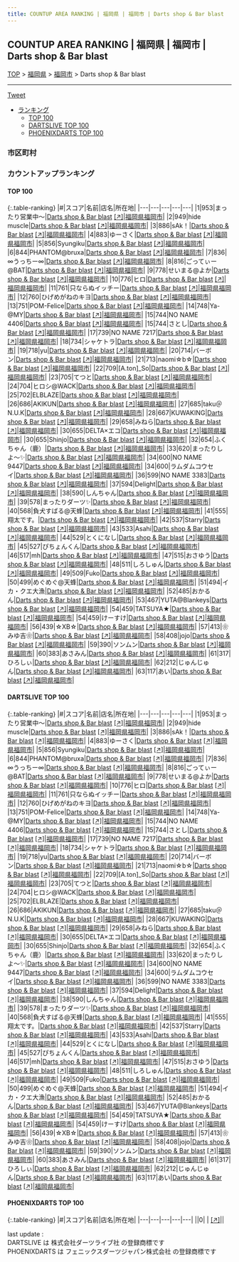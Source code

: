 ```yaml
---
title: COUNTUP AREA RANKING | 福岡県 | 福岡市 | Darts shop & Bar blast
---
```

## COUNTUP AREA RANKING | 福岡県 | 福岡市 | Darts shop & Bar blast

[TOP](/darts/rank/) > [福岡県](/darts/rank/福岡県/) > [福岡市](/darts/rank/福岡県/福岡市/) > Darts shop & Bar blast

___

<a href="https://twitter.com/share?ref_src=twsrc%5Etfw" data-text="COUNTUP AREA RANKING | 福岡県福岡市Darts shop & Bar blast" class="twitter-share-button" data-hashtags="DARTSLIVE,PHOENIXDARTS,darts,ダーツ" data-show-count="false">Tweet</a>

* [ランキング](#カウントアップランキング)
    * [TOP 100](#top-100)
    * [DARTSLIVE TOP 100](#dartslive-top-100)
    * [PHOENIXDARTS TOP 100](#phoenixdarts-top-100)

### 市区町村

<ul>

</ul>

### カウントアップランキング

#### TOP 100



{:.table-ranking}
|#|スコア|名前|店名|所在地|
|---|---|---|---|---|
|1|953|<span class="rank-name-dl">まったり営業中〜</span>|<a href="/darts/rank/shops/16d0ae293558d26c28032249b44395af.html">Darts shop & Bar blast</a> <a href="https://search.dartslive.com/jp/shop/16d0ae293558d26c28032249b44395af">[↗]</a>|<a href="/darts/rank/福岡県/福岡市">福岡県福岡市</a>|
|2|949|<span class="rank-name-dl">hide muscle</span>|<a href="/darts/rank/shops/16d0ae293558d26c28032249b44395af.html">Darts shop & Bar blast</a> <a href="https://search.dartslive.com/jp/shop/16d0ae293558d26c28032249b44395af">[↗]</a>|<a href="/darts/rank/福岡県/福岡市">福岡県福岡市</a>|
|3|886|<span class="rank-name-dl">sAk！</span>|<a href="/darts/rank/shops/16d0ae293558d26c28032249b44395af.html">Darts shop & Bar blast</a> <a href="https://search.dartslive.com/jp/shop/16d0ae293558d26c28032249b44395af">[↗]</a>|<a href="/darts/rank/福岡県/福岡市">福岡県福岡市</a>|
|4|883|<span class="rank-name-dl">ゆーさく</span>|<a href="/darts/rank/shops/16d0ae293558d26c28032249b44395af.html">Darts shop & Bar blast</a> <a href="https://search.dartslive.com/jp/shop/16d0ae293558d26c28032249b44395af">[↗]</a>|<a href="/darts/rank/福岡県/福岡市">福岡県福岡市</a>|
|5|856|<span class="rank-name-dl">Syungiku</span>|<a href="/darts/rank/shops/16d0ae293558d26c28032249b44395af.html">Darts shop & Bar blast</a> <a href="https://search.dartslive.com/jp/shop/16d0ae293558d26c28032249b44395af">[↗]</a>|<a href="/darts/rank/福岡県/福岡市">福岡県福岡市</a>|
|6|844|<span class="rank-name-dl">PHANTOM@bruxa</span>|<a href="/darts/rank/shops/16d0ae293558d26c28032249b44395af.html">Darts shop & Bar blast</a> <a href="https://search.dartslive.com/jp/shop/16d0ae293558d26c28032249b44395af">[↗]</a>|<a href="/darts/rank/福岡県/福岡市">福岡県福岡市</a>|
|7|836|<span class="rank-name-dl">∞うっちー∞</span>|<a href="/darts/rank/shops/16d0ae293558d26c28032249b44395af.html">Darts shop & Bar blast</a> <a href="https://search.dartslive.com/jp/shop/16d0ae293558d26c28032249b44395af">[↗]</a>|<a href="/darts/rank/福岡県/福岡市">福岡県福岡市</a>|
|8|816|<span class="rank-name-dl">ごってぃー@BAT</span>|<a href="/darts/rank/shops/16d0ae293558d26c28032249b44395af.html">Darts shop & Bar blast</a> <a href="https://search.dartslive.com/jp/shop/16d0ae293558d26c28032249b44395af">[↗]</a>|<a href="/darts/rank/福岡県/福岡市">福岡県福岡市</a>|
|9|778|<span class="rank-name-dl">せいまる@よか</span>|<a href="/darts/rank/shops/16d0ae293558d26c28032249b44395af.html">Darts shop & Bar blast</a> <a href="https://search.dartslive.com/jp/shop/16d0ae293558d26c28032249b44395af">[↗]</a>|<a href="/darts/rank/福岡県/福岡市">福岡県福岡市</a>|
|10|776|<span class="rank-name-dl">ヒロ</span>|<a href="/darts/rank/shops/16d0ae293558d26c28032249b44395af.html">Darts shop & Bar blast</a> <a href="https://search.dartslive.com/jp/shop/16d0ae293558d26c28032249b44395af">[↗]</a>|<a href="/darts/rank/福岡県/福岡市">福岡県福岡市</a>|
|11|761|<span class="rank-name-dl">只ならぬイッチー</span>|<a href="/darts/rank/shops/16d0ae293558d26c28032249b44395af.html">Darts shop & Bar blast</a> <a href="https://search.dartslive.com/jp/shop/16d0ae293558d26c28032249b44395af">[↗]</a>|<a href="/darts/rank/福岡県/福岡市">福岡県福岡市</a>|
|12|760|<span class="rank-name-dl">ひげめがねのキヨ</span>|<a href="/darts/rank/shops/16d0ae293558d26c28032249b44395af.html">Darts shop & Bar blast</a> <a href="https://search.dartslive.com/jp/shop/16d0ae293558d26c28032249b44395af">[↗]</a>|<a href="/darts/rank/福岡県/福岡市">福岡県福岡市</a>|
|13|751|<span class="rank-name-dl">POM-Felice</span>|<a href="/darts/rank/shops/16d0ae293558d26c28032249b44395af.html">Darts shop & Bar blast</a> <a href="https://search.dartslive.com/jp/shop/16d0ae293558d26c28032249b44395af">[↗]</a>|<a href="/darts/rank/福岡県/福岡市">福岡県福岡市</a>|
|14|748|<span class="rank-name-dl">Ya-@MY</span>|<a href="/darts/rank/shops/16d0ae293558d26c28032249b44395af.html">Darts shop & Bar blast</a> <a href="https://search.dartslive.com/jp/shop/16d0ae293558d26c28032249b44395af">[↗]</a>|<a href="/darts/rank/福岡県/福岡市">福岡県福岡市</a>|
|15|744|<span class="rank-name-dl">NO NAME 4406</span>|<a href="/darts/rank/shops/16d0ae293558d26c28032249b44395af.html">Darts shop & Bar blast</a> <a href="https://search.dartslive.com/jp/shop/16d0ae293558d26c28032249b44395af">[↗]</a>|<a href="/darts/rank/福岡県/福岡市">福岡県福岡市</a>|
|15|744|<span class="rank-name-dl">さとし</span>|<a href="/darts/rank/shops/16d0ae293558d26c28032249b44395af.html">Darts shop & Bar blast</a> <a href="https://search.dartslive.com/jp/shop/16d0ae293558d26c28032249b44395af">[↗]</a>|<a href="/darts/rank/福岡県/福岡市">福岡県福岡市</a>|
|17|739|<span class="rank-name-dl">NO NAME 7217</span>|<a href="/darts/rank/shops/16d0ae293558d26c28032249b44395af.html">Darts shop & Bar blast</a> <a href="https://search.dartslive.com/jp/shop/16d0ae293558d26c28032249b44395af">[↗]</a>|<a href="/darts/rank/福岡県/福岡市">福岡県福岡市</a>|
|18|734|<span class="rank-name-dl">シャケトラ</span>|<a href="/darts/rank/shops/16d0ae293558d26c28032249b44395af.html">Darts shop & Bar blast</a> <a href="https://search.dartslive.com/jp/shop/16d0ae293558d26c28032249b44395af">[↗]</a>|<a href="/darts/rank/福岡県/福岡市">福岡県福岡市</a>|
|19|718|<span class="rank-name-dl">yu</span>|<a href="/darts/rank/shops/16d0ae293558d26c28032249b44395af.html">Darts shop & Bar blast</a> <a href="https://search.dartslive.com/jp/shop/16d0ae293558d26c28032249b44395af">[↗]</a>|<a href="/darts/rank/福岡県/福岡市">福岡県福岡市</a>|
|20|714|<span class="rank-name-dl">バーボン</span>|<a href="/darts/rank/shops/16d0ae293558d26c28032249b44395af.html">Darts shop & Bar blast</a> <a href="https://search.dartslive.com/jp/shop/16d0ae293558d26c28032249b44395af">[↗]</a>|<a href="/darts/rank/福岡県/福岡市">福岡県福岡市</a>|
|21|713|<span class="rank-name-dl">naomi☆b☆</span>|<a href="/darts/rank/shops/16d0ae293558d26c28032249b44395af.html">Darts shop & Bar blast</a> <a href="https://search.dartslive.com/jp/shop/16d0ae293558d26c28032249b44395af">[↗]</a>|<a href="/darts/rank/福岡県/福岡市">福岡県福岡市</a>|
|22|709|<span class="rank-name-dl">[A.ton]_So</span>|<a href="/darts/rank/shops/16d0ae293558d26c28032249b44395af.html">Darts shop & Bar blast</a> <a href="https://search.dartslive.com/jp/shop/16d0ae293558d26c28032249b44395af">[↗]</a>|<a href="/darts/rank/福岡県/福岡市">福岡県福岡市</a>|
|23|705|<span class="rank-name-dl">てつと</span>|<a href="/darts/rank/shops/16d0ae293558d26c28032249b44395af.html">Darts shop & Bar blast</a> <a href="https://search.dartslive.com/jp/shop/16d0ae293558d26c28032249b44395af">[↗]</a>|<a href="/darts/rank/福岡県/福岡市">福岡県福岡市</a>|
|24|704|<span class="rank-name-dl">ヒロシ@WACK</span>|<a href="/darts/rank/shops/16d0ae293558d26c28032249b44395af.html">Darts shop & Bar blast</a> <a href="https://search.dartslive.com/jp/shop/16d0ae293558d26c28032249b44395af">[↗]</a>|<a href="/darts/rank/福岡県/福岡市">福岡県福岡市</a>|
|25|702|<span class="rank-name-dl">ELBLAZE</span>|<a href="/darts/rank/shops/16d0ae293558d26c28032249b44395af.html">Darts shop & Bar blast</a> <a href="https://search.dartslive.com/jp/shop/16d0ae293558d26c28032249b44395af">[↗]</a>|<a href="/darts/rank/福岡県/福岡市">福岡県福岡市</a>|
|26|686|<span class="rank-name-dl">AKIKUN</span>|<a href="/darts/rank/shops/16d0ae293558d26c28032249b44395af.html">Darts shop & Bar blast</a> <a href="https://search.dartslive.com/jp/shop/16d0ae293558d26c28032249b44395af">[↗]</a>|<a href="/darts/rank/福岡県/福岡市">福岡県福岡市</a>|
|27|685|<span class="rank-name-dl">taku＠N.U.K</span>|<a href="/darts/rank/shops/16d0ae293558d26c28032249b44395af.html">Darts shop & Bar blast</a> <a href="https://search.dartslive.com/jp/shop/16d0ae293558d26c28032249b44395af">[↗]</a>|<a href="/darts/rank/福岡県/福岡市">福岡県福岡市</a>|
|28|667|<span class="rank-name-dl">KUWAKING</span>|<a href="/darts/rank/shops/16d0ae293558d26c28032249b44395af.html">Darts shop & Bar blast</a> <a href="https://search.dartslive.com/jp/shop/16d0ae293558d26c28032249b44395af">[↗]</a>|<a href="/darts/rank/福岡県/福岡市">福岡県福岡市</a>|
|29|658|<span class="rank-name-dl">みねら</span>|<a href="/darts/rank/shops/16d0ae293558d26c28032249b44395af.html">Darts shop & Bar blast</a> <a href="https://search.dartslive.com/jp/shop/16d0ae293558d26c28032249b44395af">[↗]</a>|<a href="/darts/rank/福岡県/福岡市">福岡県福岡市</a>|
|30|655|<span class="rank-name-dl">DELTA×エコ</span>|<a href="/darts/rank/shops/16d0ae293558d26c28032249b44395af.html">Darts shop & Bar blast</a> <a href="https://search.dartslive.com/jp/shop/16d0ae293558d26c28032249b44395af">[↗]</a>|<a href="/darts/rank/福岡県/福岡市">福岡県福岡市</a>|
|30|655|<span class="rank-name-dl">Shinjo</span>|<a href="/darts/rank/shops/16d0ae293558d26c28032249b44395af.html">Darts shop & Bar blast</a> <a href="https://search.dartslive.com/jp/shop/16d0ae293558d26c28032249b44395af">[↗]</a>|<a href="/darts/rank/福岡県/福岡市">福岡県福岡市</a>|
|32|654|<span class="rank-name-dl">ふくちゃん（鹿）</span>|<a href="/darts/rank/shops/16d0ae293558d26c28032249b44395af.html">Darts shop & Bar blast</a> <a href="https://search.dartslive.com/jp/shop/16d0ae293558d26c28032249b44395af">[↗]</a>|<a href="/darts/rank/福岡県/福岡市">福岡県福岡市</a>|
|33|620|<span class="rank-name-dl">まったりしよ〜✨</span>|<a href="/darts/rank/shops/16d0ae293558d26c28032249b44395af.html">Darts shop & Bar blast</a> <a href="https://search.dartslive.com/jp/shop/16d0ae293558d26c28032249b44395af">[↗]</a>|<a href="/darts/rank/福岡県/福岡市">福岡県福岡市</a>|
|34|600|<span class="rank-name-dl">NO NAME 9447</span>|<a href="/darts/rank/shops/16d0ae293558d26c28032249b44395af.html">Darts shop & Bar blast</a> <a href="https://search.dartslive.com/jp/shop/16d0ae293558d26c28032249b44395af">[↗]</a>|<a href="/darts/rank/福岡県/福岡市">福岡県福岡市</a>|
|34|600|<span class="rank-name-dl">ラムダムコウセイ</span>|<a href="/darts/rank/shops/16d0ae293558d26c28032249b44395af.html">Darts shop & Bar blast</a> <a href="https://search.dartslive.com/jp/shop/16d0ae293558d26c28032249b44395af">[↗]</a>|<a href="/darts/rank/福岡県/福岡市">福岡県福岡市</a>|
|36|599|<span class="rank-name-dl">NO NAME 3383</span>|<a href="/darts/rank/shops/16d0ae293558d26c28032249b44395af.html">Darts shop & Bar blast</a> <a href="https://search.dartslive.com/jp/shop/16d0ae293558d26c28032249b44395af">[↗]</a>|<a href="/darts/rank/福岡県/福岡市">福岡県福岡市</a>|
|37|594|<span class="rank-name-dl">Delight</span>|<a href="/darts/rank/shops/16d0ae293558d26c28032249b44395af.html">Darts shop & Bar blast</a> <a href="https://search.dartslive.com/jp/shop/16d0ae293558d26c28032249b44395af">[↗]</a>|<a href="/darts/rank/福岡県/福岡市">福岡県福岡市</a>|
|38|590|<span class="rank-name-dl">しんちゃん</span>|<a href="/darts/rank/shops/16d0ae293558d26c28032249b44395af.html">Darts shop & Bar blast</a> <a href="https://search.dartslive.com/jp/shop/16d0ae293558d26c28032249b44395af">[↗]</a>|<a href="/darts/rank/福岡県/福岡市">福岡県福岡市</a>|
|39|578|<span class="rank-name-dl">まったりダーツ✨</span>|<a href="/darts/rank/shops/16d0ae293558d26c28032249b44395af.html">Darts shop & Bar blast</a> <a href="https://search.dartslive.com/jp/shop/16d0ae293558d26c28032249b44395af">[↗]</a>|<a href="/darts/rank/福岡県/福岡市">福岡県福岡市</a>|
|40|568|<span class="rank-name-dl">負犬すばる@天蜂</span>|<a href="/darts/rank/shops/16d0ae293558d26c28032249b44395af.html">Darts shop & Bar blast</a> <a href="https://search.dartslive.com/jp/shop/16d0ae293558d26c28032249b44395af">[↗]</a>|<a href="/darts/rank/福岡県/福岡市">福岡県福岡市</a>|
|41|555|<span class="rank-name-dl">翔太です。</span>|<a href="/darts/rank/shops/16d0ae293558d26c28032249b44395af.html">Darts shop & Bar blast</a> <a href="https://search.dartslive.com/jp/shop/16d0ae293558d26c28032249b44395af">[↗]</a>|<a href="/darts/rank/福岡県/福岡市">福岡県福岡市</a>|
|42|537|<span class="rank-name-dl">Starry</span>|<a href="/darts/rank/shops/16d0ae293558d26c28032249b44395af.html">Darts shop & Bar blast</a> <a href="https://search.dartslive.com/jp/shop/16d0ae293558d26c28032249b44395af">[↗]</a>|<a href="/darts/rank/福岡県/福岡市">福岡県福岡市</a>|
|43|533|<span class="rank-name-dl">Asahi</span>|<a href="/darts/rank/shops/16d0ae293558d26c28032249b44395af.html">Darts shop & Bar blast</a> <a href="https://search.dartslive.com/jp/shop/16d0ae293558d26c28032249b44395af">[↗]</a>|<a href="/darts/rank/福岡県/福岡市">福岡県福岡市</a>|
|44|529|<span class="rank-name-dl">とくになし</span>|<a href="/darts/rank/shops/16d0ae293558d26c28032249b44395af.html">Darts shop & Bar blast</a> <a href="https://search.dartslive.com/jp/shop/16d0ae293558d26c28032249b44395af">[↗]</a>|<a href="/darts/rank/福岡県/福岡市">福岡県福岡市</a>|
|45|527|<span class="rank-name-dl">ぴちょんくん</span>|<a href="/darts/rank/shops/16d0ae293558d26c28032249b44395af.html">Darts shop & Bar blast</a> <a href="https://search.dartslive.com/jp/shop/16d0ae293558d26c28032249b44395af">[↗]</a>|<a href="/darts/rank/福岡県/福岡市">福岡県福岡市</a>|
|46|517|<span class="rank-name-dl">mh</span>|<a href="/darts/rank/shops/16d0ae293558d26c28032249b44395af.html">Darts shop & Bar blast</a> <a href="https://search.dartslive.com/jp/shop/16d0ae293558d26c28032249b44395af">[↗]</a>|<a href="/darts/rank/福岡県/福岡市">福岡県福岡市</a>|
|47|515|<span class="rank-name-dl">おさゆう</span>|<a href="/darts/rank/shops/16d0ae293558d26c28032249b44395af.html">Darts shop & Bar blast</a> <a href="https://search.dartslive.com/jp/shop/16d0ae293558d26c28032249b44395af">[↗]</a>|<a href="/darts/rank/福岡県/福岡市">福岡県福岡市</a>|
|48|511|<span class="rank-name-dl">しろしゅん</span>|<a href="/darts/rank/shops/16d0ae293558d26c28032249b44395af.html">Darts shop & Bar blast</a> <a href="https://search.dartslive.com/jp/shop/16d0ae293558d26c28032249b44395af">[↗]</a>|<a href="/darts/rank/福岡県/福岡市">福岡県福岡市</a>|
|49|509|<span class="rank-name-dl">Fuko</span>|<a href="/darts/rank/shops/16d0ae293558d26c28032249b44395af.html">Darts shop & Bar blast</a> <a href="https://search.dartslive.com/jp/shop/16d0ae293558d26c28032249b44395af">[↗]</a>|<a href="/darts/rank/福岡県/福岡市">福岡県福岡市</a>|
|50|499|<span class="rank-name-dl">めぐめぐ@天蜂</span>|<a href="/darts/rank/shops/16d0ae293558d26c28032249b44395af.html">Darts shop & Bar blast</a> <a href="https://search.dartslive.com/jp/shop/16d0ae293558d26c28032249b44395af">[↗]</a>|<a href="/darts/rank/福岡県/福岡市">福岡県福岡市</a>|
|51|494|<span class="rank-name-dl">イカ・クエ大漁</span>|<a href="/darts/rank/shops/16d0ae293558d26c28032249b44395af.html">Darts shop & Bar blast</a> <a href="https://search.dartslive.com/jp/shop/16d0ae293558d26c28032249b44395af">[↗]</a>|<a href="/darts/rank/福岡県/福岡市">福岡県福岡市</a>|
|52|485|<span class="rank-name-dl">おかるん</span>|<a href="/darts/rank/shops/16d0ae293558d26c28032249b44395af.html">Darts shop & Bar blast</a> <a href="https://search.dartslive.com/jp/shop/16d0ae293558d26c28032249b44395af">[↗]</a>|<a href="/darts/rank/福岡県/福岡市">福岡県福岡市</a>|
|53|467|<span class="rank-name-dl">YUTA@Blankeys</span>|<a href="/darts/rank/shops/16d0ae293558d26c28032249b44395af.html">Darts shop & Bar blast</a> <a href="https://search.dartslive.com/jp/shop/16d0ae293558d26c28032249b44395af">[↗]</a>|<a href="/darts/rank/福岡県/福岡市">福岡県福岡市</a>|
|54|459|<span class="rank-name-dl">TATSUYA★</span>|<a href="/darts/rank/shops/16d0ae293558d26c28032249b44395af.html">Darts shop & Bar blast</a> <a href="https://search.dartslive.com/jp/shop/16d0ae293558d26c28032249b44395af">[↗]</a>|<a href="/darts/rank/福岡県/福岡市">福岡県福岡市</a>|
|54|459|<span class="rank-name-dl">けーすけ</span>|<a href="/darts/rank/shops/16d0ae293558d26c28032249b44395af.html">Darts shop & Bar blast</a> <a href="https://search.dartslive.com/jp/shop/16d0ae293558d26c28032249b44395af">[↗]</a>|<a href="/darts/rank/福岡県/福岡市">福岡県福岡市</a>|
|56|439|<span class="rank-name-dl">☆XB☆</span>|<a href="/darts/rank/shops/16d0ae293558d26c28032249b44395af.html">Darts shop & Bar blast</a> <a href="https://search.dartslive.com/jp/shop/16d0ae293558d26c28032249b44395af">[↗]</a>|<a href="/darts/rank/福岡県/福岡市">福岡県福岡市</a>|
|57|413|<span class="rank-name-dl">❀みゆ吉❀</span>|<a href="/darts/rank/shops/16d0ae293558d26c28032249b44395af.html">Darts shop & Bar blast</a> <a href="https://search.dartslive.com/jp/shop/16d0ae293558d26c28032249b44395af">[↗]</a>|<a href="/darts/rank/福岡県/福岡市">福岡県福岡市</a>|
|58|408|<span class="rank-name-dl">jojo</span>|<a href="/darts/rank/shops/16d0ae293558d26c28032249b44395af.html">Darts shop & Bar blast</a> <a href="https://search.dartslive.com/jp/shop/16d0ae293558d26c28032249b44395af">[↗]</a>|<a href="/darts/rank/福岡県/福岡市">福岡県福岡市</a>|
|59|390|<span class="rank-name-dl">ソンムン</span>|<a href="/darts/rank/shops/16d0ae293558d26c28032249b44395af.html">Darts shop & Bar blast</a> <a href="https://search.dartslive.com/jp/shop/16d0ae293558d26c28032249b44395af">[↗]</a>|<a href="/darts/rank/福岡県/福岡市">福岡県福岡市</a>|
|60|383|<span class="rank-name-dl">あさみん</span>|<a href="/darts/rank/shops/16d0ae293558d26c28032249b44395af.html">Darts shop & Bar blast</a> <a href="https://search.dartslive.com/jp/shop/16d0ae293558d26c28032249b44395af">[↗]</a>|<a href="/darts/rank/福岡県/福岡市">福岡県福岡市</a>|
|61|317|<span class="rank-name-dl">ひろしぃ</span>|<a href="/darts/rank/shops/16d0ae293558d26c28032249b44395af.html">Darts shop & Bar blast</a> <a href="https://search.dartslive.com/jp/shop/16d0ae293558d26c28032249b44395af">[↗]</a>|<a href="/darts/rank/福岡県/福岡市">福岡県福岡市</a>|
|62|212|<span class="rank-name-dl">じゅんじゅん</span>|<a href="/darts/rank/shops/16d0ae293558d26c28032249b44395af.html">Darts shop & Bar blast</a> <a href="https://search.dartslive.com/jp/shop/16d0ae293558d26c28032249b44395af">[↗]</a>|<a href="/darts/rank/福岡県/福岡市">福岡県福岡市</a>|
|63|117|<span class="rank-name-dl">あい</span>|<a href="/darts/rank/shops/16d0ae293558d26c28032249b44395af.html">Darts shop & Bar blast</a> <a href="https://search.dartslive.com/jp/shop/16d0ae293558d26c28032249b44395af">[↗]</a>|<a href="/darts/rank/福岡県/福岡市">福岡県福岡市</a>|


#### DARTSLIVE TOP 100



{:.table-ranking}
|#|スコア|名前|店名|所在地|
|---|---|---|---|---|
|1|953|<span class="rank-name-dl">まったり営業中〜</span>|<a href="/darts/rank/shops/16d0ae293558d26c28032249b44395af.html">Darts shop & Bar blast</a> <a href="https://search.dartslive.com/jp/shop/16d0ae293558d26c28032249b44395af">[↗]</a>|<a href="/darts/rank/福岡県/福岡市">福岡県福岡市</a>|
|2|949|<span class="rank-name-dl">hide muscle</span>|<a href="/darts/rank/shops/16d0ae293558d26c28032249b44395af.html">Darts shop & Bar blast</a> <a href="https://search.dartslive.com/jp/shop/16d0ae293558d26c28032249b44395af">[↗]</a>|<a href="/darts/rank/福岡県/福岡市">福岡県福岡市</a>|
|3|886|<span class="rank-name-dl">sAk！</span>|<a href="/darts/rank/shops/16d0ae293558d26c28032249b44395af.html">Darts shop & Bar blast</a> <a href="https://search.dartslive.com/jp/shop/16d0ae293558d26c28032249b44395af">[↗]</a>|<a href="/darts/rank/福岡県/福岡市">福岡県福岡市</a>|
|4|883|<span class="rank-name-dl">ゆーさく</span>|<a href="/darts/rank/shops/16d0ae293558d26c28032249b44395af.html">Darts shop & Bar blast</a> <a href="https://search.dartslive.com/jp/shop/16d0ae293558d26c28032249b44395af">[↗]</a>|<a href="/darts/rank/福岡県/福岡市">福岡県福岡市</a>|
|5|856|<span class="rank-name-dl">Syungiku</span>|<a href="/darts/rank/shops/16d0ae293558d26c28032249b44395af.html">Darts shop & Bar blast</a> <a href="https://search.dartslive.com/jp/shop/16d0ae293558d26c28032249b44395af">[↗]</a>|<a href="/darts/rank/福岡県/福岡市">福岡県福岡市</a>|
|6|844|<span class="rank-name-dl">PHANTOM@bruxa</span>|<a href="/darts/rank/shops/16d0ae293558d26c28032249b44395af.html">Darts shop & Bar blast</a> <a href="https://search.dartslive.com/jp/shop/16d0ae293558d26c28032249b44395af">[↗]</a>|<a href="/darts/rank/福岡県/福岡市">福岡県福岡市</a>|
|7|836|<span class="rank-name-dl">∞うっちー∞</span>|<a href="/darts/rank/shops/16d0ae293558d26c28032249b44395af.html">Darts shop & Bar blast</a> <a href="https://search.dartslive.com/jp/shop/16d0ae293558d26c28032249b44395af">[↗]</a>|<a href="/darts/rank/福岡県/福岡市">福岡県福岡市</a>|
|8|816|<span class="rank-name-dl">ごってぃー@BAT</span>|<a href="/darts/rank/shops/16d0ae293558d26c28032249b44395af.html">Darts shop & Bar blast</a> <a href="https://search.dartslive.com/jp/shop/16d0ae293558d26c28032249b44395af">[↗]</a>|<a href="/darts/rank/福岡県/福岡市">福岡県福岡市</a>|
|9|778|<span class="rank-name-dl">せいまる@よか</span>|<a href="/darts/rank/shops/16d0ae293558d26c28032249b44395af.html">Darts shop & Bar blast</a> <a href="https://search.dartslive.com/jp/shop/16d0ae293558d26c28032249b44395af">[↗]</a>|<a href="/darts/rank/福岡県/福岡市">福岡県福岡市</a>|
|10|776|<span class="rank-name-dl">ヒロ</span>|<a href="/darts/rank/shops/16d0ae293558d26c28032249b44395af.html">Darts shop & Bar blast</a> <a href="https://search.dartslive.com/jp/shop/16d0ae293558d26c28032249b44395af">[↗]</a>|<a href="/darts/rank/福岡県/福岡市">福岡県福岡市</a>|
|11|761|<span class="rank-name-dl">只ならぬイッチー</span>|<a href="/darts/rank/shops/16d0ae293558d26c28032249b44395af.html">Darts shop & Bar blast</a> <a href="https://search.dartslive.com/jp/shop/16d0ae293558d26c28032249b44395af">[↗]</a>|<a href="/darts/rank/福岡県/福岡市">福岡県福岡市</a>|
|12|760|<span class="rank-name-dl">ひげめがねのキヨ</span>|<a href="/darts/rank/shops/16d0ae293558d26c28032249b44395af.html">Darts shop & Bar blast</a> <a href="https://search.dartslive.com/jp/shop/16d0ae293558d26c28032249b44395af">[↗]</a>|<a href="/darts/rank/福岡県/福岡市">福岡県福岡市</a>|
|13|751|<span class="rank-name-dl">POM-Felice</span>|<a href="/darts/rank/shops/16d0ae293558d26c28032249b44395af.html">Darts shop & Bar blast</a> <a href="https://search.dartslive.com/jp/shop/16d0ae293558d26c28032249b44395af">[↗]</a>|<a href="/darts/rank/福岡県/福岡市">福岡県福岡市</a>|
|14|748|<span class="rank-name-dl">Ya-@MY</span>|<a href="/darts/rank/shops/16d0ae293558d26c28032249b44395af.html">Darts shop & Bar blast</a> <a href="https://search.dartslive.com/jp/shop/16d0ae293558d26c28032249b44395af">[↗]</a>|<a href="/darts/rank/福岡県/福岡市">福岡県福岡市</a>|
|15|744|<span class="rank-name-dl">NO NAME 4406</span>|<a href="/darts/rank/shops/16d0ae293558d26c28032249b44395af.html">Darts shop & Bar blast</a> <a href="https://search.dartslive.com/jp/shop/16d0ae293558d26c28032249b44395af">[↗]</a>|<a href="/darts/rank/福岡県/福岡市">福岡県福岡市</a>|
|15|744|<span class="rank-name-dl">さとし</span>|<a href="/darts/rank/shops/16d0ae293558d26c28032249b44395af.html">Darts shop & Bar blast</a> <a href="https://search.dartslive.com/jp/shop/16d0ae293558d26c28032249b44395af">[↗]</a>|<a href="/darts/rank/福岡県/福岡市">福岡県福岡市</a>|
|17|739|<span class="rank-name-dl">NO NAME 7217</span>|<a href="/darts/rank/shops/16d0ae293558d26c28032249b44395af.html">Darts shop & Bar blast</a> <a href="https://search.dartslive.com/jp/shop/16d0ae293558d26c28032249b44395af">[↗]</a>|<a href="/darts/rank/福岡県/福岡市">福岡県福岡市</a>|
|18|734|<span class="rank-name-dl">シャケトラ</span>|<a href="/darts/rank/shops/16d0ae293558d26c28032249b44395af.html">Darts shop & Bar blast</a> <a href="https://search.dartslive.com/jp/shop/16d0ae293558d26c28032249b44395af">[↗]</a>|<a href="/darts/rank/福岡県/福岡市">福岡県福岡市</a>|
|19|718|<span class="rank-name-dl">yu</span>|<a href="/darts/rank/shops/16d0ae293558d26c28032249b44395af.html">Darts shop & Bar blast</a> <a href="https://search.dartslive.com/jp/shop/16d0ae293558d26c28032249b44395af">[↗]</a>|<a href="/darts/rank/福岡県/福岡市">福岡県福岡市</a>|
|20|714|<span class="rank-name-dl">バーボン</span>|<a href="/darts/rank/shops/16d0ae293558d26c28032249b44395af.html">Darts shop & Bar blast</a> <a href="https://search.dartslive.com/jp/shop/16d0ae293558d26c28032249b44395af">[↗]</a>|<a href="/darts/rank/福岡県/福岡市">福岡県福岡市</a>|
|21|713|<span class="rank-name-dl">naomi☆b☆</span>|<a href="/darts/rank/shops/16d0ae293558d26c28032249b44395af.html">Darts shop & Bar blast</a> <a href="https://search.dartslive.com/jp/shop/16d0ae293558d26c28032249b44395af">[↗]</a>|<a href="/darts/rank/福岡県/福岡市">福岡県福岡市</a>|
|22|709|<span class="rank-name-dl">[A.ton]_So</span>|<a href="/darts/rank/shops/16d0ae293558d26c28032249b44395af.html">Darts shop & Bar blast</a> <a href="https://search.dartslive.com/jp/shop/16d0ae293558d26c28032249b44395af">[↗]</a>|<a href="/darts/rank/福岡県/福岡市">福岡県福岡市</a>|
|23|705|<span class="rank-name-dl">てつと</span>|<a href="/darts/rank/shops/16d0ae293558d26c28032249b44395af.html">Darts shop & Bar blast</a> <a href="https://search.dartslive.com/jp/shop/16d0ae293558d26c28032249b44395af">[↗]</a>|<a href="/darts/rank/福岡県/福岡市">福岡県福岡市</a>|
|24|704|<span class="rank-name-dl">ヒロシ@WACK</span>|<a href="/darts/rank/shops/16d0ae293558d26c28032249b44395af.html">Darts shop & Bar blast</a> <a href="https://search.dartslive.com/jp/shop/16d0ae293558d26c28032249b44395af">[↗]</a>|<a href="/darts/rank/福岡県/福岡市">福岡県福岡市</a>|
|25|702|<span class="rank-name-dl">ELBLAZE</span>|<a href="/darts/rank/shops/16d0ae293558d26c28032249b44395af.html">Darts shop & Bar blast</a> <a href="https://search.dartslive.com/jp/shop/16d0ae293558d26c28032249b44395af">[↗]</a>|<a href="/darts/rank/福岡県/福岡市">福岡県福岡市</a>|
|26|686|<span class="rank-name-dl">AKIKUN</span>|<a href="/darts/rank/shops/16d0ae293558d26c28032249b44395af.html">Darts shop & Bar blast</a> <a href="https://search.dartslive.com/jp/shop/16d0ae293558d26c28032249b44395af">[↗]</a>|<a href="/darts/rank/福岡県/福岡市">福岡県福岡市</a>|
|27|685|<span class="rank-name-dl">taku＠N.U.K</span>|<a href="/darts/rank/shops/16d0ae293558d26c28032249b44395af.html">Darts shop & Bar blast</a> <a href="https://search.dartslive.com/jp/shop/16d0ae293558d26c28032249b44395af">[↗]</a>|<a href="/darts/rank/福岡県/福岡市">福岡県福岡市</a>|
|28|667|<span class="rank-name-dl">KUWAKING</span>|<a href="/darts/rank/shops/16d0ae293558d26c28032249b44395af.html">Darts shop & Bar blast</a> <a href="https://search.dartslive.com/jp/shop/16d0ae293558d26c28032249b44395af">[↗]</a>|<a href="/darts/rank/福岡県/福岡市">福岡県福岡市</a>|
|29|658|<span class="rank-name-dl">みねら</span>|<a href="/darts/rank/shops/16d0ae293558d26c28032249b44395af.html">Darts shop & Bar blast</a> <a href="https://search.dartslive.com/jp/shop/16d0ae293558d26c28032249b44395af">[↗]</a>|<a href="/darts/rank/福岡県/福岡市">福岡県福岡市</a>|
|30|655|<span class="rank-name-dl">DELTA×エコ</span>|<a href="/darts/rank/shops/16d0ae293558d26c28032249b44395af.html">Darts shop & Bar blast</a> <a href="https://search.dartslive.com/jp/shop/16d0ae293558d26c28032249b44395af">[↗]</a>|<a href="/darts/rank/福岡県/福岡市">福岡県福岡市</a>|
|30|655|<span class="rank-name-dl">Shinjo</span>|<a href="/darts/rank/shops/16d0ae293558d26c28032249b44395af.html">Darts shop & Bar blast</a> <a href="https://search.dartslive.com/jp/shop/16d0ae293558d26c28032249b44395af">[↗]</a>|<a href="/darts/rank/福岡県/福岡市">福岡県福岡市</a>|
|32|654|<span class="rank-name-dl">ふくちゃん（鹿）</span>|<a href="/darts/rank/shops/16d0ae293558d26c28032249b44395af.html">Darts shop & Bar blast</a> <a href="https://search.dartslive.com/jp/shop/16d0ae293558d26c28032249b44395af">[↗]</a>|<a href="/darts/rank/福岡県/福岡市">福岡県福岡市</a>|
|33|620|<span class="rank-name-dl">まったりしよ〜✨</span>|<a href="/darts/rank/shops/16d0ae293558d26c28032249b44395af.html">Darts shop & Bar blast</a> <a href="https://search.dartslive.com/jp/shop/16d0ae293558d26c28032249b44395af">[↗]</a>|<a href="/darts/rank/福岡県/福岡市">福岡県福岡市</a>|
|34|600|<span class="rank-name-dl">NO NAME 9447</span>|<a href="/darts/rank/shops/16d0ae293558d26c28032249b44395af.html">Darts shop & Bar blast</a> <a href="https://search.dartslive.com/jp/shop/16d0ae293558d26c28032249b44395af">[↗]</a>|<a href="/darts/rank/福岡県/福岡市">福岡県福岡市</a>|
|34|600|<span class="rank-name-dl">ラムダムコウセイ</span>|<a href="/darts/rank/shops/16d0ae293558d26c28032249b44395af.html">Darts shop & Bar blast</a> <a href="https://search.dartslive.com/jp/shop/16d0ae293558d26c28032249b44395af">[↗]</a>|<a href="/darts/rank/福岡県/福岡市">福岡県福岡市</a>|
|36|599|<span class="rank-name-dl">NO NAME 3383</span>|<a href="/darts/rank/shops/16d0ae293558d26c28032249b44395af.html">Darts shop & Bar blast</a> <a href="https://search.dartslive.com/jp/shop/16d0ae293558d26c28032249b44395af">[↗]</a>|<a href="/darts/rank/福岡県/福岡市">福岡県福岡市</a>|
|37|594|<span class="rank-name-dl">Delight</span>|<a href="/darts/rank/shops/16d0ae293558d26c28032249b44395af.html">Darts shop & Bar blast</a> <a href="https://search.dartslive.com/jp/shop/16d0ae293558d26c28032249b44395af">[↗]</a>|<a href="/darts/rank/福岡県/福岡市">福岡県福岡市</a>|
|38|590|<span class="rank-name-dl">しんちゃん</span>|<a href="/darts/rank/shops/16d0ae293558d26c28032249b44395af.html">Darts shop & Bar blast</a> <a href="https://search.dartslive.com/jp/shop/16d0ae293558d26c28032249b44395af">[↗]</a>|<a href="/darts/rank/福岡県/福岡市">福岡県福岡市</a>|
|39|578|<span class="rank-name-dl">まったりダーツ✨</span>|<a href="/darts/rank/shops/16d0ae293558d26c28032249b44395af.html">Darts shop & Bar blast</a> <a href="https://search.dartslive.com/jp/shop/16d0ae293558d26c28032249b44395af">[↗]</a>|<a href="/darts/rank/福岡県/福岡市">福岡県福岡市</a>|
|40|568|<span class="rank-name-dl">負犬すばる@天蜂</span>|<a href="/darts/rank/shops/16d0ae293558d26c28032249b44395af.html">Darts shop & Bar blast</a> <a href="https://search.dartslive.com/jp/shop/16d0ae293558d26c28032249b44395af">[↗]</a>|<a href="/darts/rank/福岡県/福岡市">福岡県福岡市</a>|
|41|555|<span class="rank-name-dl">翔太です。</span>|<a href="/darts/rank/shops/16d0ae293558d26c28032249b44395af.html">Darts shop & Bar blast</a> <a href="https://search.dartslive.com/jp/shop/16d0ae293558d26c28032249b44395af">[↗]</a>|<a href="/darts/rank/福岡県/福岡市">福岡県福岡市</a>|
|42|537|<span class="rank-name-dl">Starry</span>|<a href="/darts/rank/shops/16d0ae293558d26c28032249b44395af.html">Darts shop & Bar blast</a> <a href="https://search.dartslive.com/jp/shop/16d0ae293558d26c28032249b44395af">[↗]</a>|<a href="/darts/rank/福岡県/福岡市">福岡県福岡市</a>|
|43|533|<span class="rank-name-dl">Asahi</span>|<a href="/darts/rank/shops/16d0ae293558d26c28032249b44395af.html">Darts shop & Bar blast</a> <a href="https://search.dartslive.com/jp/shop/16d0ae293558d26c28032249b44395af">[↗]</a>|<a href="/darts/rank/福岡県/福岡市">福岡県福岡市</a>|
|44|529|<span class="rank-name-dl">とくになし</span>|<a href="/darts/rank/shops/16d0ae293558d26c28032249b44395af.html">Darts shop & Bar blast</a> <a href="https://search.dartslive.com/jp/shop/16d0ae293558d26c28032249b44395af">[↗]</a>|<a href="/darts/rank/福岡県/福岡市">福岡県福岡市</a>|
|45|527|<span class="rank-name-dl">ぴちょんくん</span>|<a href="/darts/rank/shops/16d0ae293558d26c28032249b44395af.html">Darts shop & Bar blast</a> <a href="https://search.dartslive.com/jp/shop/16d0ae293558d26c28032249b44395af">[↗]</a>|<a href="/darts/rank/福岡県/福岡市">福岡県福岡市</a>|
|46|517|<span class="rank-name-dl">mh</span>|<a href="/darts/rank/shops/16d0ae293558d26c28032249b44395af.html">Darts shop & Bar blast</a> <a href="https://search.dartslive.com/jp/shop/16d0ae293558d26c28032249b44395af">[↗]</a>|<a href="/darts/rank/福岡県/福岡市">福岡県福岡市</a>|
|47|515|<span class="rank-name-dl">おさゆう</span>|<a href="/darts/rank/shops/16d0ae293558d26c28032249b44395af.html">Darts shop & Bar blast</a> <a href="https://search.dartslive.com/jp/shop/16d0ae293558d26c28032249b44395af">[↗]</a>|<a href="/darts/rank/福岡県/福岡市">福岡県福岡市</a>|
|48|511|<span class="rank-name-dl">しろしゅん</span>|<a href="/darts/rank/shops/16d0ae293558d26c28032249b44395af.html">Darts shop & Bar blast</a> <a href="https://search.dartslive.com/jp/shop/16d0ae293558d26c28032249b44395af">[↗]</a>|<a href="/darts/rank/福岡県/福岡市">福岡県福岡市</a>|
|49|509|<span class="rank-name-dl">Fuko</span>|<a href="/darts/rank/shops/16d0ae293558d26c28032249b44395af.html">Darts shop & Bar blast</a> <a href="https://search.dartslive.com/jp/shop/16d0ae293558d26c28032249b44395af">[↗]</a>|<a href="/darts/rank/福岡県/福岡市">福岡県福岡市</a>|
|50|499|<span class="rank-name-dl">めぐめぐ@天蜂</span>|<a href="/darts/rank/shops/16d0ae293558d26c28032249b44395af.html">Darts shop & Bar blast</a> <a href="https://search.dartslive.com/jp/shop/16d0ae293558d26c28032249b44395af">[↗]</a>|<a href="/darts/rank/福岡県/福岡市">福岡県福岡市</a>|
|51|494|<span class="rank-name-dl">イカ・クエ大漁</span>|<a href="/darts/rank/shops/16d0ae293558d26c28032249b44395af.html">Darts shop & Bar blast</a> <a href="https://search.dartslive.com/jp/shop/16d0ae293558d26c28032249b44395af">[↗]</a>|<a href="/darts/rank/福岡県/福岡市">福岡県福岡市</a>|
|52|485|<span class="rank-name-dl">おかるん</span>|<a href="/darts/rank/shops/16d0ae293558d26c28032249b44395af.html">Darts shop & Bar blast</a> <a href="https://search.dartslive.com/jp/shop/16d0ae293558d26c28032249b44395af">[↗]</a>|<a href="/darts/rank/福岡県/福岡市">福岡県福岡市</a>|
|53|467|<span class="rank-name-dl">YUTA@Blankeys</span>|<a href="/darts/rank/shops/16d0ae293558d26c28032249b44395af.html">Darts shop & Bar blast</a> <a href="https://search.dartslive.com/jp/shop/16d0ae293558d26c28032249b44395af">[↗]</a>|<a href="/darts/rank/福岡県/福岡市">福岡県福岡市</a>|
|54|459|<span class="rank-name-dl">TATSUYA★</span>|<a href="/darts/rank/shops/16d0ae293558d26c28032249b44395af.html">Darts shop & Bar blast</a> <a href="https://search.dartslive.com/jp/shop/16d0ae293558d26c28032249b44395af">[↗]</a>|<a href="/darts/rank/福岡県/福岡市">福岡県福岡市</a>|
|54|459|<span class="rank-name-dl">けーすけ</span>|<a href="/darts/rank/shops/16d0ae293558d26c28032249b44395af.html">Darts shop & Bar blast</a> <a href="https://search.dartslive.com/jp/shop/16d0ae293558d26c28032249b44395af">[↗]</a>|<a href="/darts/rank/福岡県/福岡市">福岡県福岡市</a>|
|56|439|<span class="rank-name-dl">☆XB☆</span>|<a href="/darts/rank/shops/16d0ae293558d26c28032249b44395af.html">Darts shop & Bar blast</a> <a href="https://search.dartslive.com/jp/shop/16d0ae293558d26c28032249b44395af">[↗]</a>|<a href="/darts/rank/福岡県/福岡市">福岡県福岡市</a>|
|57|413|<span class="rank-name-dl">❀みゆ吉❀</span>|<a href="/darts/rank/shops/16d0ae293558d26c28032249b44395af.html">Darts shop & Bar blast</a> <a href="https://search.dartslive.com/jp/shop/16d0ae293558d26c28032249b44395af">[↗]</a>|<a href="/darts/rank/福岡県/福岡市">福岡県福岡市</a>|
|58|408|<span class="rank-name-dl">jojo</span>|<a href="/darts/rank/shops/16d0ae293558d26c28032249b44395af.html">Darts shop & Bar blast</a> <a href="https://search.dartslive.com/jp/shop/16d0ae293558d26c28032249b44395af">[↗]</a>|<a href="/darts/rank/福岡県/福岡市">福岡県福岡市</a>|
|59|390|<span class="rank-name-dl">ソンムン</span>|<a href="/darts/rank/shops/16d0ae293558d26c28032249b44395af.html">Darts shop & Bar blast</a> <a href="https://search.dartslive.com/jp/shop/16d0ae293558d26c28032249b44395af">[↗]</a>|<a href="/darts/rank/福岡県/福岡市">福岡県福岡市</a>|
|60|383|<span class="rank-name-dl">あさみん</span>|<a href="/darts/rank/shops/16d0ae293558d26c28032249b44395af.html">Darts shop & Bar blast</a> <a href="https://search.dartslive.com/jp/shop/16d0ae293558d26c28032249b44395af">[↗]</a>|<a href="/darts/rank/福岡県/福岡市">福岡県福岡市</a>|
|61|317|<span class="rank-name-dl">ひろしぃ</span>|<a href="/darts/rank/shops/16d0ae293558d26c28032249b44395af.html">Darts shop & Bar blast</a> <a href="https://search.dartslive.com/jp/shop/16d0ae293558d26c28032249b44395af">[↗]</a>|<a href="/darts/rank/福岡県/福岡市">福岡県福岡市</a>|
|62|212|<span class="rank-name-dl">じゅんじゅん</span>|<a href="/darts/rank/shops/16d0ae293558d26c28032249b44395af.html">Darts shop & Bar blast</a> <a href="https://search.dartslive.com/jp/shop/16d0ae293558d26c28032249b44395af">[↗]</a>|<a href="/darts/rank/福岡県/福岡市">福岡県福岡市</a>|
|63|117|<span class="rank-name-dl">あい</span>|<a href="/darts/rank/shops/16d0ae293558d26c28032249b44395af.html">Darts shop & Bar blast</a> <a href="https://search.dartslive.com/jp/shop/16d0ae293558d26c28032249b44395af">[↗]</a>|<a href="/darts/rank/福岡県/福岡市">福岡県福岡市</a>|


#### PHOENIXDARTS TOP 100



{:.table-ranking}
|#|スコア|名前|店名|所在地|
|---|---|---|---|---|
||0|<span class="rank-name-dl"> </span>|<a href="/darts/rank/shops/.html"></a> <a href="">[↗]</a>|<a href="/darts/rank//"></a>|


<div class="footer border-top border-gray-light mt-5 pt-3 text-right text-gray">
    last update : <span style="font-weight: italic" id="foot_last_modified"></span><br />
    DARTSLIVE は 株式会社ダーツライブ社 の登録商標です<br />
    PHOENIXDARTS は フェニックスダーツジャパン株式会社 の登録商標です<br />
</div>

<script src="https://cdnjs.cloudflare.com/ajax/libs/jquery.tablesorter/2.31.3/js/jquery.tablesorter.min.js" integrity="sha512-qzgd5cYSZcosqpzpn7zF2ZId8f/8CHmFKZ8j7mU4OUXTNRd5g+ZHBPsgKEwoqxCtdQvExE5LprwwPAgoicguNg==" crossorigin="anonymous" referrerpolicy="no-referrer"></script>
<link rel="stylesheet" href="https://cdnjs.cloudflare.com/ajax/libs/jquery.tablesorter/2.31.3/css/theme.default.min.css" integrity="sha512-wghhOJkjQX0Lh3NSWvNKeZ0ZpNn+SPVXX1Qyc9OCaogADktxrBiBdKGDoqVUOyhStvMBmJQ8ZdMHiR3wuEq8+w==" crossorigin="anonymous" referrerpolicy="no-referrer" />
<script>
$(function() {
    $(".table-ranking").tablesorter({sortList:[[0, 0]]});
    $("#foot_last_modified").text(formatDate(new Date(document.lastModified), 'yyyy-MM-dd HH:mm:ss'));
});
</script>

<script async src="https://platform.twitter.com/widgets.js" charset="utf-8"></script>